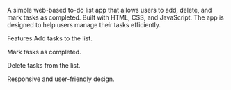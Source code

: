A simple web-based to-do list app that allows users to add, delete, and mark tasks as completed. Built with HTML, CSS, and JavaScript. The app is designed to help users manage their tasks efficiently.

Features
Add tasks to the list.

Mark tasks as completed.

Delete tasks from the list.

Responsive and user-friendly design.
